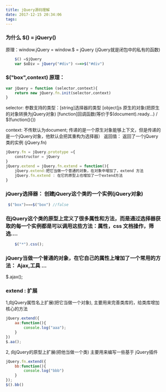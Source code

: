 ```yaml
---
title: jQuery源码理解
date: 2017-12-15 20:34:06
tags:
---
```


### 为什么 $() = jQuery()
原理：window.jQuery = window.$ = jQuery (jQuery就是闭包中的私有的函数)
```javascript
    $() =$jQuery
    var $oDiv = jQuery("#div") <==>$("#div")
```
###  $("box",context) 原理：
```javascript
var jQuery = function (selector,context){
    return new jQuery.fn.init(selector,context)
}
```
selector: 参数支持的类型：[string]选择器的类型 [object]js 原生的对象(把原生的对象转换为jQuery对象)
[function]回调函数(等价于$(document).ready...) / $(function(){})

context: 不传默认为document; 传递的是一个原生对象能够上下文，但是传递的是一个jQuery对象，他默认会把其重构为选择器）
返回值： 返回了一个jQuery 类的实例  (jQuery.fn)
```javascript
jQuery.fn = jQuery.prototype ={
    constructor = jQuery
}
jQuery.extend = jQuery.fn.extend = function(){
    jQuery.extend:把它当做一个普通的对象，在对象中增加了，extend 方法
    jQuery.fn.extend : 在它的原型上也增加了一个extend方法
}
```
###  jQuery选择器： 创建jQuery这个类的一个实例(jQuery对象)
```javascript
 $("box")===$("box") //false
```
###   在jQuery这个类的原型上定义了很多属性和方法，而是通过选择器获取的每一个实例都是可以调用这些方法：属性，css 文档操作，筛选....
```javascript
    $("*").css();
```
### jQuery当做一个普通的对象，在它自己的属性上增加了一个常用的方法： Ajax,工具 ...
$.ajax();

### extend : 扩展 
1,向jQuery属性名上扩展(把它当做一个对象), 主要用来完善类库的，给类库增加核心的方法
```javascript
jQuery.extend({
    aa:function(){
        console.log("aaa");
    }
})
$.aa();
```
2,  向jQuery的原型上扩展(把他当做一个类) 主要用来编写一些基于 jQuery插件
```javascript
jQuery.fn.extend({
    bb:function(){
        console.log("bbb")
    }
});
$().bb()
```